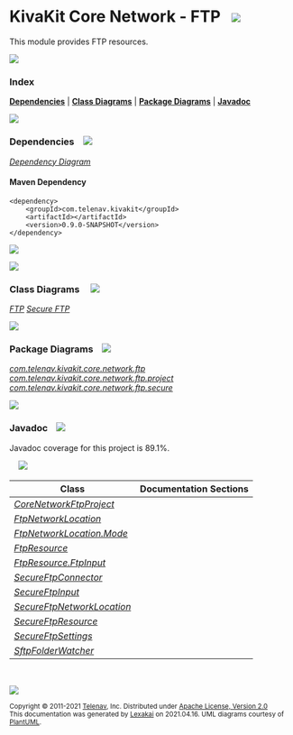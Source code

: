 # KivaKit Core Network - FTP &nbsp;&nbsp;![](https://www.kivakit.org/images/convert-32.png)

This module provides FTP resources.

![](https://www.kivakit.org/images/horizontal-line.png)

### Index



[**Dependencies**](#dependencies) | [**Class Diagrams**](#class-diagrams) | [**Package Diagrams**](#package-diagrams) | [**Javadoc**](#javadoc)

![](https://www.kivakit.org/images/horizontal-line.png)

### Dependencies <a name="dependencies"></a> &nbsp;&nbsp; ![](https://www.kivakit.org/images/dependencies-40.png)

[*Dependency Diagram*](https://www.kivakit.org/lexakai/kivakit-core/network/ftp/diagrams/dependencies.svg)

#### Maven Dependency

    <dependency>
        <groupId>com.telenav.kivakit</groupId>
        <artifactId></artifactId>
        <version>0.9.0-SNAPSHOT</version>
    </dependency>

![](https://www.kivakit.org/images/short-horizontal-line.png)

[//]: # (start-user-text)



[//]: # (end-user-text)

![](https://www.kivakit.org/images/short-horizontal-line.png)

### Class Diagrams <a name="class-diagrams"></a> &nbsp; &nbsp; ![](https://www.kivakit.org/images/diagram-48.png)

[*FTP*](https://www.kivakit.org/lexakai/diagrams/diagram-ftp.svg)
  [*Secure FTP*](https://www.kivakit.org/lexakai/diagrams/diagram-secure-ftp.svg)

![](https://www.kivakit.org/images/short-horizontal-line.png)

### Package Diagrams <a name="package-diagrams"></a> &nbsp;&nbsp; ![](https://www.kivakit.org/images/box-40.png)

[*com.telenav.kivakit.core.network.ftp*](https://www.kivakit.org/lexakai/diagrams/com.telenav.kivakit.core.network.ftp.svg)
  [*com.telenav.kivakit.core.network.ftp.project*](https://www.kivakit.org/lexakai/diagrams/com.telenav.kivakit.core.network.ftp.project.svg)
  [*com.telenav.kivakit.core.network.ftp.secure*](https://www.kivakit.org/lexakai/diagrams/com.telenav.kivakit.core.network.ftp.secure.svg)

![](https://www.kivakit.org/images/short-horizontal-line.png)

### Javadoc <a name="javadoc"></a> &nbsp;&nbsp; ![](https://www.kivakit.org/images/books-40.png)

Javadoc coverage for this project is 89.1%.  
  
&nbsp; &nbsp;  ![](https://www.kivakit.org/images/meter-90-12.png)



| Class | Documentation Sections |
|---|---|
| [*CoreNetworkFtpProject*](null/com/telenav/kivakit/core/network/ftp/project/CoreNetworkFtpProject.html) |  |  
| [*FtpNetworkLocation*](null/com/telenav/kivakit/core/network/ftp/FtpNetworkLocation.html) |  |  
| [*FtpNetworkLocation.Mode*](null/com/telenav/kivakit/core/network/ftp/FtpNetworkLocation.Mode.html) |  |  
| [*FtpResource*](null/com/telenav/kivakit/core/network/ftp/FtpResource.html) |  |  
| [*FtpResource.FtpInput*](null/com/telenav/kivakit/core/network/ftp/FtpResource.FtpInput.html) |  |  
| [*SecureFtpConnector*](null/com/telenav/kivakit/core/network/ftp/secure/SecureFtpConnector.html) |  |  
| [*SecureFtpInput*](null/com/telenav/kivakit/core/network/ftp/secure/SecureFtpInput.html) |  |  
| [*SecureFtpNetworkLocation*](null/com/telenav/kivakit/core/network/ftp/secure/SecureFtpNetworkLocation.html) |  |  
| [*SecureFtpResource*](null/com/telenav/kivakit/core/network/ftp/secure/SecureFtpResource.html) |  |  
| [*SecureFtpSettings*](null/com/telenav/kivakit/core/network/ftp/secure/SecureFtpSettings.html) |  |  
| [*SftpFolderWatcher*](null/com/telenav/kivakit/core/network/ftp/secure/SftpFolderWatcher.html) |  |  

[//]: # (start-user-text)



[//]: # (end-user-text)

<br/>

![](https://www.kivakit.org/images/horizontal-line.png)

<sub>Copyright &#169; 2011-2021 [Telenav](http://telenav.com), Inc. Distributed under [Apache License, Version 2.0](LICENSE)</sub>  
<sub>This documentation was generated by [Lexakai](https://github.com/Telenav/lexakai) on 2021.04.16. UML diagrams courtesy
of [PlantUML](http://plantuml.com).</sub>

